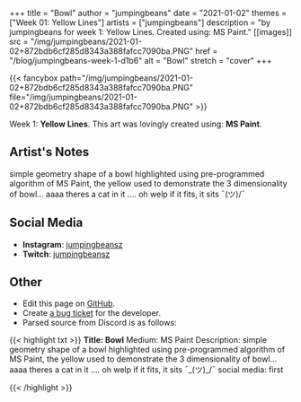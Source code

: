 +++
title =       "Bowl"
author =      "jumpingbeans"
date =        "2021-01-02"
themes =      ["Week 01: Yellow Lines"]
artists =     ["jumpingbeans"]
description = "by jumpingbeans for week 1: Yellow Lines. Created using: MS Paint."
[[images]]
              src = "/img/jumpingbeans/2021-01-02+872bdb6cf285d8343a388fafcc7090ba.PNG"
              href = "/blog/jumpingbeans-week-1-d1b6"
              alt = "Bowl"
              stretch = "cover"
+++


{{< fancybox path="/img/jumpingbeans/2021-01-02+872bdb6cf285d8343a388fafcc7090ba.PNG" file="/img/jumpingbeans/2021-01-02+872bdb6cf285d8343a388fafcc7090ba.PNG" >}}


Week 1: **Yellow Lines**. This art was lovingly created using: **MS Paint**.

## Artist's Notes

simple geometry shape of a bowl highlighted using pre-programmed algorithm of MS Paint, the yellow used to demonstrate the 3 dimensionality of bowl... aaaa theres a cat in it .... oh welp if it fits, it sits ¯\(ツ)/¯

## Social Media

- **Instagram**: <a href='https://instagram.com/jumpingbeansz' target='_blank'>jumpingbeansz</a>
- **Twitch**: <a href='https://twitch.tv/jumpingbeansz' target='_blank'>jumpingbeansz</a>


## Other

- Edit this page on [GitHub](https://github.com/teaminkling/web-refresh/edit/main/blog/content/blog/jumpingbeans-week-1-d1b6.md).
- Create [a bug ticket](https://github.com/teaminkling/web-refresh/issues/new?assignees=&labels=bug&template=problem-report.md&title=) for the developer.
- Parsed source from Discord is as follows:

{{< highlight txt >}}
**Title: Bowl**
Medium: MS Paint
Description: simple geometry shape of a bowl highlighted using pre-programmed algorithm of MS Paint, the yellow used to demonstrate the 3 dimensionality of bowl... aaaa theres a cat in it .... oh welp if it fits, it sits ¯\_(ツ)_/¯
social media:
first

{{< /highlight >}}